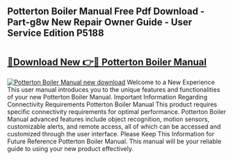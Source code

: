 ## Potterton Boiler Manual Free Pdf Download - Part-g8w New Repair Owner Guide - User Service Edition P5188

# <h2><a href="http://cf17374.oget.top/?id=Potterton+Boiler+Manual">🔗Download New 👉🔴 Potterton Boiler Manual</a></h2>

[![Potterton Boiler Manual new download](https://i.imgur.com/5g1atiW.png)](http://cf17374.oget.top/?id=Potterton+Boiler+Manual)
Welcome to a New Experience This user manual introduces you to the unique features and functionalities of your new Potterton Boiler Manual. Important Information Regarding Connectivity Requirements Potterton Boiler Manual This product requires specific connectivity requirements for optimal performance. Potterton Boiler Manual advanced features include object recognition, motion sensors, customizable alerts, and remote access, all of which can be accessed and customized through the user interface. Please Keep This Information for Future Reference Potterton Boiler Manual. This manual will be your reliable guide to using your new product effectively.
